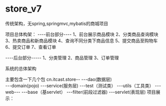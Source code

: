 # store_v7
传统架构，无spring,springmvc,mybatis的商城项目

项目总体构架：
----前台部分----
1、前台展示商品模块
2、分类商品查询模块
3、热卖商品和新商品模块
4、查询不同分类下商品信息
5、提交商品至购物车
6、提交订单
7、查看订单

----后台部分-----
1、分类管理
2、商品管理
3、订单管理

系统的总体架构

主要包含一下几个包
cn.itcast.store--
              ---dao(数据层)  
              ---domain(pojo)
              ---service(服务层)
              ---test（测试类）
              ---utils（工具类）
              ---web---
                    ---base（基servlet）
                    ---filter(前段过滤器)
                    ---servlet(表现层)
项目展示：
